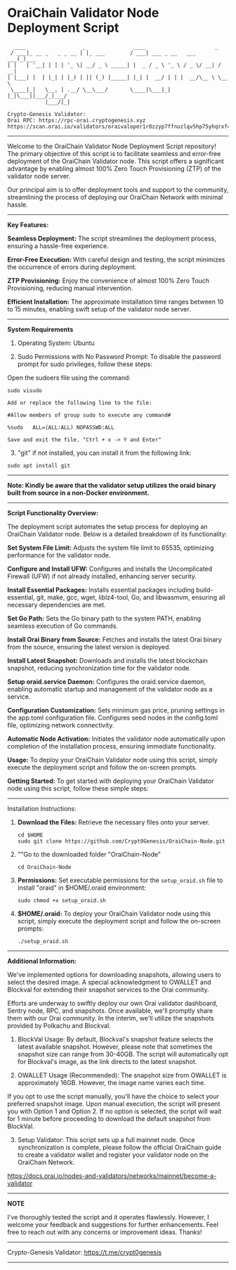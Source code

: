 # OraiChain Validator Node Deployment Script

```
  ____                  _               ____                      _     
 / ___|_ __ _   _ _ __ | |_ ___        / ___| ___ _ __   ___  ___(_)___ 
| |   | '__| | | | '_ \| __/ _ \ _____| |  _ / _ \ '_ \ / _ \/ __| / __|
| |___| |  | |_| | |_) | || (_) |_____| |_| |  __/ | | |  __/\__ \ \__ \
 \____|_|   \__, | .__/ \__\___/       \____|\___|_| |_|\___||___/_|___/
            |___/|_|                                                   

Crypto-Genesis Validator:
Orai RPC: https://rpc-orai.cryptogenesis.xyz
https://scan.orai.io/validators/oraivaloper1r8zzyp7ffnuzlqv5hp75yhqrxf4g9fad532p7h
```

************************************************************************************************************************
Welcome to the OraiChain Validator Node Deployment Script repository! The primary objective of this script is to facilitate seamless and error-free deployment of the OraiChain Validator node. This script offers a significant advantage by enabling almost 100% Zero Touch Provisioning (ZTP) of the validator node server.

Our principal aim is to offer deployment tools and support to the community, streamlining the process of deploying our OraiChain Network with minimal hassle.

************************************************************************************************************************

**Key Features:**

**Seamless Deployment:**
The script streamlines the deployment process, ensuring a hassle-free experience.

**Error-Free Execution:** 
With careful design and testing, the script minimizes the occurrence of errors during deployment.

**ZTP Provisioning:**
Enjoy the convenience of almost 100% Zero Touch Provisioning, reducing manual intervention.

**Efficient Installation:**
The approximate installation time ranges between 10 to 15 minutes, enabling swift setup of the validator node server.

************************************************************************************************************************

**System Requirements**


1) Operating System: Ubuntu

2) Sudo Permissions with No Password Prompt:
To disable the password prompt for sudo privileges, follow these steps:

Open the sudoers file using the command: 
```
sudo visudo

Add or replace the following line to the file:

#Allow members of group sudo to execute any command#

%sudo   ALL=(ALL:ALL) NOPASSWD:ALL

Save and exit the file. "Ctrl + x -> Y and Enter"
```
3) "git" if not installed, you can install it from the following link:
```
sudo apt install git
```

************************************************************************************************************************
**Note: Kindly be aware that the validator setup utilizes the oraid binary built from source in a non-Docker environment.**
*************************************************************************************************************************

**Script Functionality Overview:**

The deployment script automates the setup process for deploying an OraiChain Validator node. Below is a detailed breakdown of its functionality:

**Set System File Limit:** 
Adjusts the system file limit to 65535, optimizing performance for the validator node.

**Configure and Install UFW:** 
Configures and installs the Uncomplicated Firewall (UFW) if not already installed, enhancing server security.

**Install Essential Packages:**
Installs essential packages including build-essential, git, make, gcc, wget, liblz4-tool, Go, and libwasmvm, ensuring all necessary dependencies are met.

**Set Go Path:** 
Sets the Go binary path to the system PATH, enabling seamless execution of Go commands.

**Install Orai Binary from Source:** 
Fetches and installs the latest Orai binary from the source, ensuring the latest version is deployed.

**Install Latest Snapshot:** 
Downloads and installs the latest blockchain snapshot, reducing synchronization time for the validator node.

**Setup oraid.service Daemon:** 
Configures the oraid.service daemon, enabling automatic startup and management of the validator node as a service.

**Configuration Customization:**
Sets minimum gas price, pruning settings in the app.toml configuration file.
Configures seed nodes in the config.toml file, optimizing network connectivity.

**Automatic Node Activation:** 
Initiates the validator node automatically upon completion of the installation process, ensuring immediate functionality.

**Usage:**
To deploy your OraiChain Validator node using this script, simply execute the deployment script and follow the on-screen prompts.

**Getting Started:**
To get started with deploying your OraiChain Validator node using this script, follow these simple steps:

************************************************************************************************************************

Installation Instructions:

1. **Download the Files:** Retrieve the necessary files onto your server.
   ```
   cd $HOME
   sudo git clone https://github.com/Crypt0Genesis/OraiChain-Node.git
   ```
2. ""Go to the downloaded folder "OraiChain-Node"
   ```
   cd OraiChain-Node
   ```
3. **Permissions:**
   Set executable permissions for the `setup_oraid.sh` file to install "oraid" in $HOME/.oraid environment:
   ```
   sudo chmod +x setup_oraid.sh
   ```
   
4. **$HOME/.oraid:** To deploy your OraiChain Validator node using this script, simply execute the deployment script and follow the on-screen prompts:
   ```
   ./setup_oraid.sh
   ```

************************************************************************************************************************
**Additional Information:**

We've implemented options for downloading snapshots, allowing users to select the desired image. A special acknowledgment to OWALLET and Blockval for extending their snapshot services to the Orai community.

Efforts are underway to swiftly deploy our own Orai validator dashboard, Sentry node, RPC, and snapshots. Once available, we'll promptly share them with our Orai community. In the interim, we'll utilize the snapshots provided by Polkachu and Blockval.

1. BlockVal Usage:
   By default, Blockval's snapshot feature selects the latest available snapshot. However, please note that sometimes the snapshot size can range from 30-40GB.
   The script will automatically opt for Blockval's image, as the link directs to the latest snapshot. 

2. OWALLET Usage (Recommended):
   The snapshot size from OWALLET is approximately 16GB. However, the image name varies each time.
 
If you opt to use the script manually, you'll have the choice to select your preferred snapshot image. Upon manual execution, the script will present you with Option 1 and Option 2. If no option is selected, the script will wait for 1 minute before proceeding to download the default snapshot from BlockVal.

3. Setup Validator:
This script sets up a full mainnet node. Once synchronization is complete, please follow the official OraiChain guide to create a validator wallet and register your validator node on the OraiChain Network.

https://docs.orai.io/nodes-and-validators/networks/mainnet/become-a-validator

************************************************************************************************************************

**NOTE**

I've thoroughly tested the script and it operates flawlessly. However, I welcome your feedback and suggestions for further enhancements. Feel free to reach out with any concerns or improvement ideas. Thanks!

**************************
Crypto-Genesis Validator:
https://t.me/crypt0genesis
**************************
